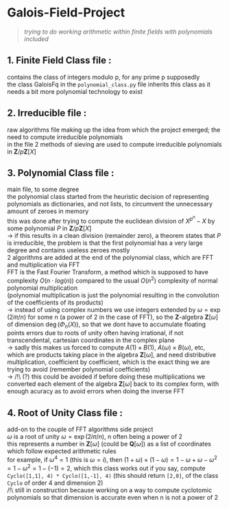 # Galois-Field-Project
> *trying to do working arithmetic within finite fields with polynomials included*

## 1. Finite Field Class file :
contains the class of integers modulo p, for any prime p supposedly  
the class GaloisFq in the `polynomial_class.py` file inherits this class as it needs a bit more polynomial technology to exist

## 2. Irreducible file :
raw algorithms file making up the idea from which the project emerged; the need to compute irreducible polynomials  
in the file 2 methods of sieving are used to compute irreducible polynomials in $\mathbf{Z}/p\mathbf{Z}[X]$

## 3. Polynomial Class file :
main file, to some degree  
the polynomial class started from the heuristic decision of representing polynomials as dictionaries, and not lists, to circumvent the unnecessary amount of zeroes in memory  
this was done after trying to compute the euclidean division of $X^{p^n}-X$ by some polynomial $P$ in $\mathbf{Z}/p\mathbf{Z}[X]$  
-> if this results in a clean division (remainder zero), a theorem states that $P$ is irreducible, the problem is that the first polynomial has a very large degree and contains useless zeroes mostly  
2 algorithms are added at the end of the polynomial class, which are FFT and multiplication via FFT  
FFT is the Fast Fourier Transform, a method which is supposed to have complexity $O(n\cdot log(n))$ compared to the usual $O(n^2)$ complexity of normal polynomial multiplication  
(polynomial multiplication is just the polynomial resulting in the convolution of the coefficients of its products)  
-> instead of using complex numbers we use integers extended by $\omega = \exp(2i\pi/n)$ for some n (a power of 2 in the case of FFT), so the $\mathbf{Z}$-algebra $\mathbf{Z}[\omega]$ of dimension $\deg(\Phi_n(X))$, so that we dont have to accumulate floating points errors due to roots of unity often having irrational, if not transcendental, cartesian coordinates in the complex plane  
-> sadly this makes us forced to compute $A(1)\times B(1)$, $A(\omega)\times B(\omega)$, etc, which are products taking place in the algebra $\mathbf{Z}[\omega]$, and need distributive multiplication, coefficient by coefficient, which is the exact thing we are trying to avoid (remember polynomial coefficients)  
-> /!\ (?) this could be avoided if before doing these multiplications we converted each element of the algebra $\mathbf{Z}[\omega]$ back to its complex form, with enough acuracy as to avoid errors when doing the inverse FFT

## 4. Root of Unity Class file :
add-on to the couple of FFT algorithms side project  
$\omega$ is a root of unity $\omega = \exp(2i\pi/n)$, n often being a power of 2  
this represents a number in $\mathbf{Z}[\omega]$ (could be $\mathbf{Q}[\omega]$) as a list of coordinates which follow expected arithmetic rules  
for example, if $\omega^4 = 1$ (this is $\omega = i$), then $(1+\omega)\times (1-\omega) = 1-\omega + \omega-\omega^2 = 1-\omega^2 = 1-(-1) = 2$, which this class works out if you say, compute `Cyclo([1,1], 4) * Cyclo([1,-1], 4)` (this should return `[2,0]`, of the class `Cyclo` of order 4 and dimension 2)  
/!\ still in construction because working on a way to compute cyclotomic polynomials so that dimension is accurate even when n is not a power of 2

